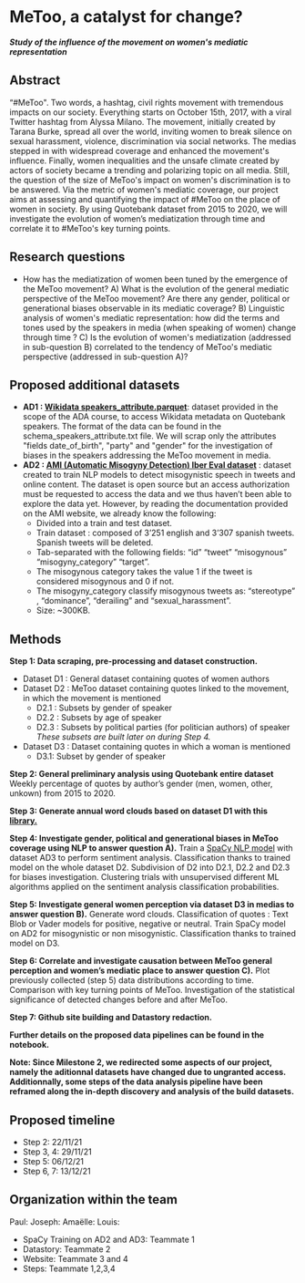 # MeToo, a catalyst for change?

___Study of the influence of the movement on women's mediatic representation___

## Abstract

“#MeToo". Two words, a hashtag, civil rights movement with tremendous impacts on our society. Everything starts on October 15th, 2017, with a viral Twitter hashtag from Alyssa Milano. The movement, initially created by Tarana Burke, spread all over the world, inviting women to break silence on sexual harassment, violence, discrimination via social networks. The medias stepped in with widespread coverage and enhanced the movement's influence. Finally, women inequalities and the unsafe climate created by actors of society became a trending and polarizing topic on all media. Still, the question of the size of MeToo's impact on women's discrimination is to be answered. Via the metric of women's mediatic coverage, our project aims at assessing and quantifying the impact of #MeToo on the place of women in society. By using Quotebank dataset from 2015 to 2020, we will investigate the evolution of women’s mediatization through time and correlate it to #MeToo's key turning points.

## Research questions

* How has the mediatization of women been tuned by the emergence of the MeToo movement?
  A) What is the evolution of the general mediatic perspective of the MeToo movement? Are there any gender, political or generational biases observable in its mediatic coverage?
  B) Linguistic analysis of women's mediatic representation: how did the terms and tones used by the speakers in media (when speaking of women) change through time ?
  C) Is the evolution of women's mediatization (addressed in sub-question B) correlated to the tendency of MeToo's mediatic perspective (addressed in sub-question A)?

## Proposed additional datasets

* **AD1 : [Wikidata speakers_attribute.parquet](https://drive.google.com/drive/folders/1VAFHacZFh0oxSxilgNByb1nlNsqznUf0)**: dataset provided in the scope of the ADA course, to access Wikidata metadata on Quotebank speakers. The format of the data can be found in the schema_speakers_attribute.txt file. We will scrap only the attributes "fields date_of_birth", "party" and "gender" for the investigation of biases in the speakers addressing the MeToo movement in media.
* **AD2 : [AMI (Automatic Misogyny Detection) Iber Eval dataset](https://drive.google.com/drive/folders/13UfLXcPTvT9bEAPP8tLj2quXGGa2gsTq)**  : dataset created to train NLP models to detect misogynistic speech in tweets and online content. The dataset is open source but an access authorization must be requested to access the data and we thus haven’t been able to explore the data yet. However, by reading the documentation provided on the AMI website, we already know the following:
  * Divided into a train and test dataset.
  * Train dataset : composed of 3’251 english and 3’307 spanish tweets. Spanish tweets will be deleted.
  * Tab-separated with the following fields: “id” “tweet” “misogynous” “misogyny_category” “target”.
  * The misogynous category takes the value 1 if the tweet is considered misogynous and 0 if not.
  * The misogyny_category classify misogynous tweets as: “stereotype” , “dominance”, “derailing” and “sexual_harassment”.
  * Size: ~300KB.
## Methods

**Step 1: Data scraping, pre-processing and dataset construction.**

* Dataset D1 : General dataset containing quotes of women authors
* Dataset D2 : MeToo dataset containing quotes linked to the movement, in which the movement is mentioned
  * D2.1 : Subsets by gender of speaker
  * D2.2 : Subsets by age of speaker
  * D2.3 : Subsets by political parties (for politician authors) of speaker\
    *These subsets are built later on during Step 4.*
* Dataset D3 : Dataset containing quotes in which a woman is mentioned
  * D3.1: Subset by gender of speaker

**Step 2: General preliminary analysis using Quotebank entire dataset**
Weekly percentage of quotes by author’s gender (men, women, other, unkown) from 2015 to 2020.

**Step 3: Generate annual word clouds based on dataset D1 with this [library.](https://github.com/amueller/word_cloud)**

**Step 4: Investigate gender, political and generational biases in MeToo coverage using NLP to answer question A).**
Train a [SpaCy NLP model](https://spacy.io/usage/training) with dataset AD3 to perform sentiment analysis. Classification thanks to trained model on the whole dataset D2. Subdivision of D2 into D2.1, D2.2 and D2.3 for biases investigation. Clustering trials with unsupervised different ML algorithms applied on the sentiment analysis classification probabilities.

**Step 5: Investigate general women perception via dataset D3 in medias to answer question B).**
Generate word clouds. Classification of quotes : Text Blob or Vader models for positive, negative or neutral. Train SpaCy model on AD2 for misogynistic or non misogynistic. Classification thanks to trained model on D3.

**Step 6: Correlate and investigate causation between MeToo general perception and women’s mediatic place to answer question C).**
Plot previously collected (step 5) data distributions according to time. Comparison with key turning points of MeToo. Investigation of the statistical significance of detected changes before and after MeToo.

**Step 7: Github site building and Datastory redaction.**

**Further details on the proposed data pipelines can be found in the notebook.**

**Note: Since Milestone 2, we redirected some aspects of our project, namely the aditionnal datasets have changed due to ungranted access. Additionnally, some steps of the data analysis pipeline have been reframed along the in-depth discovery and analysis of the build datasets.**
## Proposed timeline

* Step 2: 22/11/21
* Step 3, 4: 29/11/21
* Step 5: 06/12/21
* Step 6, 7: 13/12/21

## Organization within the team
Paul:
Joseph: 
Amaëlle: 
Louis:

* SpaCy Training on AD2 and AD3: Teammate 1
* Datastory: Teammate 2
* Website: Teammate 3 and 4
* Steps: Teammate 1,2,3,4
